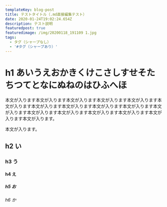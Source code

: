 ```yaml
---
templateKey: blog-post
title: テストタイトル（.md直接編集テスト）
date: 2020-01-24T19:02:24.654Z
description: テスト説明
featuredpost: true
featuredimage: /img/20200118_191109 1.jpg
tags:
  - タグ（シャープなし）
  - '#タグ（シャープあり）'
---
```

# h1 あいうえおかきくけこさしすせそたちつてとなにぬねのはひふへほ
本文が入ります本文が入ります本文が入ります本文が入ります本文が入ります本文が入ります本文が入ります本文が入ります本文が入ります本文が入ります本文が入ります本文が入ります本文が入ります本文が入ります本文が入ります本文が入ります本文が入ります。

本文が入ります。
## h2 い
### h3 う
#### h4 え
##### h5 お
###### h6 か
